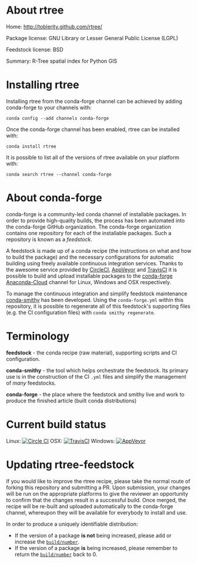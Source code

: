 About rtree
===========

Home: http://toblerity.github.com/rtree/

Package license: GNU Library or Lesser General Public License (LGPL)

Feedstock license: BSD

Summary: R-Tree spatial index for Python GIS



Installing rtree
================

Installing rtree from the conda-forge channel can be achieved by adding conda-forge to your channels with:

```
conda config --add channels conda-forge
```

Once the conda-forge channel has been enabled, rtree can be installed with:

```
conda install rtree
```

It is possible to list all of the versions of rtree available on your platform with:

```
conda search rtree --channel conda-forge
```


About conda-forge
=================

conda-forge is a community-led conda channel of installable packages.
In order to provide high-quality builds, the process has been automated into the
conda-forge GitHub organization. The conda-forge organization contains one repository 
for each of the installable packages. Such a repository is known as a *feedstock*.

A feedstock is made up of a conda recipe (the instructions on what and how to build
the package) and the necessary configurations for automatic building using freely
available continuous integration services. Thanks to the awesome service provided by
[CircleCI](https://circleci.com/), [AppVeyor](http://www.appveyor.com/)
and [TravisCI](https://travis-ci.org/) it is possible to build and upload installable
packages to the [conda-forge](https://anaconda.org/conda-forge)
[Anaconda-Cloud](http://docs.anaconda.org/) channel for Linux, Windows and OSX respectively.

To manage the continuous integration and simplify feedstock maintenance
[conda-smithy](http://github.com/conda-forge/conda-smithy) has been developed.
Using the ``conda-forge.yml`` within this repository, it is possible to regenerate all of
this feedstock's supporting files (e.g. the CI configuration files) with ``conda smithy regenerate``.


Terminology
===========

**feedstock** - the conda recipe (raw material), supporting scripts and CI configuration.

**conda-smithy** - the tool which helps orchestrate the feedstock.
                   Its primary use is in the construction of the CI ``.yml`` files
                   and simplify the management of *many* feedstocks.

**conda-forge** - the place where the feedstock and smithy live and work to
                  produce the finished article (built conda distributions)

Current build status
====================
Linux: [![Circle CI](https://circleci.com/gh/conda-forge/rtree-feedstock.svg?style=svg)](https://circleci.com/gh/conda-forge/rtree-feedstock)
OSX: [![TravisCI](https://travis-ci.org/conda-forge/rtree-feedstock.svg?branch=master)](https://travis-ci.org/conda-forge/rtree-feedstock) 
Windows: [![AppVeyor](https://ci.appveyor.com/api/projects/status/github/conda-forge/rtree-feedstock?svg=True)](https://ci.appveyor.com/project/conda-forge/rtree-feedstock/branch/master)


Updating rtree-feedstock
========================

If you would like to improve the rtree recipe, please take the normal
route of forking this repository and submitting a PR. Upon submission, your changes will
be run on the appropriate platforms to give the reviewer an opportunity to confirm that the
changes result in a successful build. Once merged, the recipe will be re-built and uploaded
automatically to the conda-forge channel, whereupon they will be available for everybody to
install and use.

In order to produce a uniquely identifiable distribution:
 * If the version of a package **is not** being increased, please add or increase
   the [``build/number``](http://conda.pydata.org/docs/building/meta-yaml.html#build-number-and-string). 
 * If the version of a package **is** being increased, please remember to return
   the [``build/number``](http://conda.pydata.org/docs/building/meta-yaml.html#build-number-and-string)
   back to 0.
